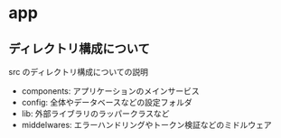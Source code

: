 # app

## ディレクトリ構成について

src のディレクトリ構成についての説明

- components: アプリケーションのメインサービス
- config: 全体やデータベースなどの設定フォルダ
- lib: 外部ライブラリのラッパークラスなど
- middelwares: エラーハンドリングやトークン検証などのミドルウェア
